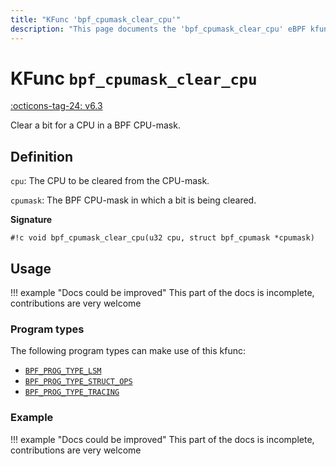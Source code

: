 ```yaml
---
title: "KFunc 'bpf_cpumask_clear_cpu'"
description: "This page documents the 'bpf_cpumask_clear_cpu' eBPF kfunc, including its definition, usage, program types that can use it, and examples."
---
```

# KFunc `bpf_cpumask_clear_cpu`

<!-- [FEATURE_TAG](bpf_cpumask_clear_cpu) -->
[:octicons-tag-24: v6.3](https://github.com/torvalds/linux/commit/516f4d3397c9e90f4da04f59986c856016269aa1)
<!-- [/FEATURE_TAG] -->

Clear a bit for a CPU in a BPF CPU-mask.

## Definition

`cpu`: The CPU to be cleared from the CPU-mask.

`cpumask`: The BPF CPU-mask in which a bit is being cleared.

**Signature**

<!-- [KFUNC_DEF] -->
`#!c void bpf_cpumask_clear_cpu(u32 cpu, struct bpf_cpumask *cpumask)`
<!-- [/KFUNC_DEF] -->

## Usage

!!! example "Docs could be improved"
    This part of the docs is incomplete, contributions are very welcome

### Program types

The following program types can make use of this kfunc:

<!-- [KFUNC_PROG_REF] -->
- [`BPF_PROG_TYPE_LSM`](../program-type/BPF_PROG_TYPE_LSM.md)
- [`BPF_PROG_TYPE_STRUCT_OPS`](../program-type/BPF_PROG_TYPE_STRUCT_OPS.md)
- [`BPF_PROG_TYPE_TRACING`](../program-type/BPF_PROG_TYPE_TRACING.md)
<!-- [/KFUNC_PROG_REF] -->

### Example

!!! example "Docs could be improved"
    This part of the docs is incomplete, contributions are very welcome


